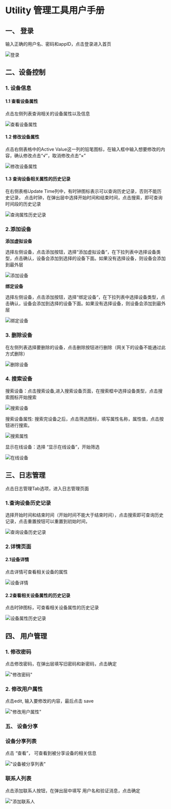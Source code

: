 # Utility 管理工具用户手册

## 一、 登录

输入正确的用户名、密码和appID，点击登录进入首页

![登录](../images/u_login.png)

## 二、设备控制

### 1. 设备信息

#### 1.1 查看设备属性

点击左侧列表查询相关的设备属性以及信息

![查看设备属性](../images/u_attrs.png)

#### 1.2 修改设备属性

点击右侧表格中的Active Value这一列的铅笔图标，在输入框中输入想要修改的内容，确认修改点击“√”，取消修改点击“×”

![修改设备属性](../images/u_edit.png)

#### 1.3 查询设备相关属性的历史记录
在右侧表格Update Time列中，有时钟图标表示可以查询历史记录，否则不能历史记录，
点击时钟，在弹出层中选择开始时间和结束时间，点击搜索，即可查询时间段的历史记录

![查询属性历史记录](../images/u_attrHistory.png)

### 2.添加设备

<strong>添加虚拟设备</strong>

选择左侧设备，点击添加按钮，选择“添加虚拟设备“，在下拉列表中选择设备类型，点击确认，设备会添加到选择的设备下面。如果没有选择设备，则设备会添加到最外层

![添加设备](../images/u_addVdevice.png)

<strong>绑定设备</strong>

选择左侧设备，点击添加按钮，选择“绑定设备“，在下拉列表中选择设备类型，点击确认，设备会添加到选择的设备下面。如果没有选择设备，则设备会添加到最外层

![绑定设备](../images/u_bindDevice.png)

### 3. 删除设备

在左侧列表选择要删除的设备，点击删除按钮进行删除（网关下的设备不能通过此方式删除）

![删除设备](../images/u_deleteDevice.png)

### 4. 搜索设备

搜索设备：点击搜索设备,进入搜索设备页面，在搜索框中选择设备类型，点击搜索图标开始搜索

![搜索设备](../images/u_attrSearch.png)

搜索设备属性: 搜索完设备之后，点击筛选图标，填写属性名称，属性值，点击按钮进行搜索。

![搜索属性](../images/u_idSearch.png)

显示在线设备：选择 “显示在线设备”，开始筛选

![在线设备](../images/u_isonline.png)

##  三、日志管理

点击日志管理Tab选项，进入日志管理页面

### 1.查询设备历史记录

选择开始时间和结束时间（开始时间不能大于结束时间），点击搜索即可查询历史记录，点击重置按钮可以重置到初始时间，

![查询设备历史记录](../images/u_sHistory.png)

### 2.详情页面

#### 2.1设备详情

点击详情可查看相关设备的属性

![设备详情](../images/u_detaile.png)

#### 2.2查看相关设备属性的历史记录

点击时钟图标，可查看相关设备属性的历史记录

![设备属性历史记录](../images/u_logo_history.png)


## 四、 用户管理

### 1. 修改密码

点击修改密码，在弹出层填写旧密码和新密码，点击确定

!["修改密码"](../images/u_editPwd.jpg)

### 2. 修改用户属性

点击edit, 输入要修改的内容，最后点击 save

!["修改用户属性"](../iamges/u_editUattr.jpg)

### 五、 设备分享

### 设备分享列表

点击 “查看”，  可查看到被分享设备的相关信息

!["设备被分享列表"](../images/u_shared.jpg)


### 联系人列表

点击添加联系人按钮，在弹出层中填写 用户名和验证消息，点击确定

!["添加联系人](../images/u_addContact.jpg)
